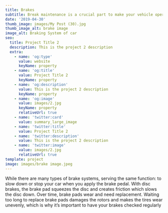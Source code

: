```yaml
---
title: Brakes
subtitle: Break maintenance is a crucial part to make your vehicle operate safetly.
date: '2019-04-30'
thumb_image: images/My Post (30).jpg
thumb_image_alt: brake image
image_alt: Braking System of car
seo:
  title: Project Title 2
  description: This is the project 2 description
  extra:
    - name: 'og:type'
      value: website
      keyName: property
    - name: 'og:title'
      value: Project Title 2
      keyName: property
    - name: 'og:description'
      value: This is the project 2 description
      keyName: property
    - name: 'og:image'
      value: images/2.jpg
      keyName: property
      relativeUrl: true
    - name: 'twitter:card'
      value: summary_large_image
    - name: 'twitter:title'
      value: Project Title 2
    - name: 'twitter:description'
      value: This is the project 2 description
    - name: 'twitter:image'
      value: images/2.jpg
      relativeUrl: true
template: project
image: images/brake image.jpeg
---
```

While there are many types of brake systems, serving the same function: to slow down or stop your car when you apply the brake pedal. With disc brakes, the brake pad squeezes the disc and creates friction which slows the disc down. Over time, brake pads wear  and need replacement. Waiting too long to replace brake pads damages the rotors and makes the tires wear unevenly, which is why it’s important to have your brakes checked regularly
